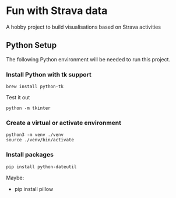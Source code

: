 # Fun with Strava data

A hobby project to build visualisations based on Strava activities

## Python Setup

The following Python environment will be needed to run this project.

### Install Python with tk support

```
brew install python-tk
```

Test it out
```
python -m tkinter
```


### Create a virtual or activate environment 

```
python3 -m venv ./venv
source ./venv/bin/activate
```

### Install packages

```
pip install python-dateutil 
```

Maybe: 
- pip install pillow

